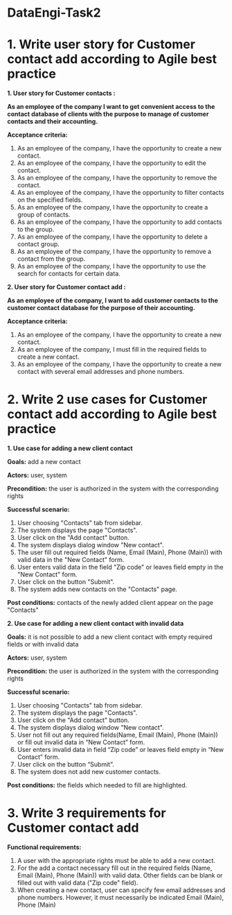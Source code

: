 # DataEngi-Task2
**1. Write user story for Customer contact add according to Agile best practice**
==================================
**1. User story for Customer contacts :**

**As an employee of the company I want to get convenient access to the contact database of clients with the purpose to manage of customer contacts and their accounting.**

**Acceptance criteria:**
1. As an employee of the company, I have the opportunity to create a new contact.
2. As an employee of the company, I have the opportunity to edit the contact.
3. As an employee of the company, I have the opportunity to remove the contact.
4. As an employee of the company, I have the opportunity to filter contacts on the specified fields.
5. As an employee of the company, I have the opportunity to create a group of contacts.
6. As an employee of the company, I have the opportunity to add contacts to the group.
7. As an employee of the company, I have the opportunity to delete a contact group.
8. As an employee of the company, I have the opportunity to remove a contact from the group.
9. As an employee of the company, I have the opportunity to use the search for contacts for certain data.

**2. User story for Customer contact add :**

**As an employee of the company, I want to add customer contacts to the customer contact database for the purpose of their accounting.**

**Acceptance criteria:**
1. As an employee of the company, I have the opportunity to create a new contact.
2. As an employee of the company, I must fill in the required fields to create a new contact.
3. As an employee of the company, I have the opportunity to create a new contact with several email addresses and phone numbers.

**2. Write 2 use cases for Customer contact add according to Agile best practice**
==================================
**1. Use case for adding a new client contact**

**Goals:** add a new contact

**Actors:** user, system

**Precondition:** the user is authorized in the system with the corresponding rights

**Successful scenario:**
1.	User choosing "Contacts" tab from sidebar.
2.	The system displays the page "Contacts".
3.	User сlick on the "Add contact" button.
4.	The system displays dialog window "New contact".
5.	The user fill out required fields (Name, Email (Main), Phone (Main)) with valid data in the "New Contact" form.
6.	User enters valid data in the field "Zip code" or leaves field empty in the "New Contact" form.
7.	User click on the button "Submit".
8.	The system adds new contacts on the "Contacts" page.


**Post conditions:** contacts of the newly added client appear on the page "Contacts"


**2. Use case for adding a new client contact with invalid data**

**Goals:** it is not possible to add a new client contact with empty required fields or with invalid data

**Actors:** user, system

**Precondition:** the user is authorized in the system with the corresponding rights

**Successful scenario:**
1.	User choosing "Contacts" tab from sidebar.
2.	The system displays the page "Contacts".
3.	User сlick on the "Add contact" button.
4.	The system displays dialog window "New contact".
5.	User not fill out any required fields(Name, Email (Main), Phone (Main)) or fill out invalid data in “New Contact” form.
6.	User enters invalid data in field “Zip code” or leaves field empty in “New Contact” form.
7.	User click on the button “Submit”.
8.	The system does not add new customer contacts.


**Post conditions:** the fields which needed to fill are highlighted.

**3. Write 3 requirements for Customer contact add**
==================================

**Functional requirements:**
1.	A user with the appropriate rights must be able to add a new contact.
2.	For the add a contact necessary fill out in the required fields (Name, Email (Main), Phone (Main)) with valid data. Other fields can be blank or filled out with valid data ("Zip code" field).
3.	When creating a new contact, user can specify few email addresses and phone numbers. However, it must necessarily be indicated Email (Main), Phone (Main)

